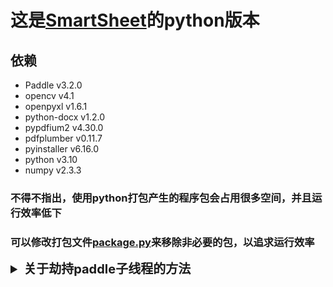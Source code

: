 # 这是[SmartSheet](https://github.com/lscatfish/SmartSheet)的python版本

## 依赖

- Paddle v3.2.0 &nbsp;&nbsp;&nbsp;
- opencv v4.1 &nbsp;&nbsp;&nbsp;
- openpyxl v1.6.1 &nbsp;&nbsp;&nbsp;
- python-docx v1.2.0
- pypdfium2 v4.30.0
- pdfplumber v0.11.7
- pyinstaller v6.16.0
- python v3.10
- numpy v2.3.3

### 不得不指出，使用python打包产生的程序包会占用很多空间，并且运行效率低下

### 可以修改打包文件[package.py](./package.py)来移除非必要的包，以追求运行效率

<details>
<summary style="font-size: 20px; font-weight: bold;">关于劫持paddle子线程的方法</summary>

这是因为在打包生成的程序运行时，加载模型ppocr的时候会出现闪窗
这里我已经修复了，直接执行打包命令 `python ./package.py --file ./SmartSheetPY.py`即可。

以下是我的解决代码：  
在程序的头部插入如下代码，在打包的时候接管ppocr的子模块

`````python
import subprocess
import sys
import os

if sys.platform == 'win32' and getattr(sys, 'frozen', False):  # 只在打包后生效
    _old_popen = subprocess.Popen


    def _no_console_popen(*args, **kwargs):
        # 强制隐藏控制台窗口
        si = subprocess.STARTUPINFO()
        si.dwFlags = subprocess.STARTF_USESHOWWINDOW
        si.wShowWindow = subprocess.SW_HIDE
        kwargs['startupinfo'] = si
        kwargs.setdefault('creationflags', 0)
        kwargs['creationflags'] |= subprocess.CREATE_NO_WINDOW
        return _old_popen(*args, **kwargs)


    subprocess.Popen = _no_console_popen
`````

此方法最简单，但是在使用`pyinstaller`打包的时候会出错。  
这是`PyInstaller 5.13+`与`Python 3.11+`的已知兼容 bug：
`asyncio\windows_utils.py`里用`ctypes.WINFUNCTYPE`动态创建函数时，`PyInstaller`的importer把`code`对象误当成`str`，导致
`TypeError: function() argument 'code' must be code, not str`。

不兼容的bug如下在打包之后运行`.exe`会输出一下错误：

```textmate
[22:58:29] Exception in thread Thread-1 (__worker):
[22:58:29] Traceback (most recent call last):
[22:58:29]   File "threading.py", line 1043, in _bootstrap_inner
[22:58:29]   File "threading.py", line 994, in run
[22:58:29]   File "wxGUI\myframe.py", line 58, in __worker
[22:58:29]   File "<frozen importlib._bootstrap>", line 1360, in _find_and_load
[22:58:29]   File "<frozen importlib._bootstrap>", line 1331, in _find_and_load_unlocked
[22:58:29]   File "<frozen importlib._bootstrap>", line 935, in _load_unlocked
[22:58:29]   File "pyimod02_importers.py", line 457, in exec_module
[22:58:29]   File "wxGUI\hijack_paddlex.py", line 19, in <module>
[22:58:29]   File "<frozen importlib._bootstrap>", line 1360, in _find_and_load
[22:58:29]   File "<frozen importlib._bootstrap>", line 1331, in _find_and_load_unlocked
[22:58:29]   File "<frozen importlib._bootstrap>", line 935, in _load_unlocked
[22:58:29]   File "pyimod02_importers.py", line 457, in exec_module
[22:58:29]   File "paddlex\__init__.py", line 41, in <module>
[22:58:29]   File "paddlex\__init__.py", line 26, in _initialize
[22:58:29]   File "<frozen importlib._bootstrap>", line 1360, in _find_and_load
[22:58:29]   File "<frozen importlib._bootstrap>", line 1331, in _find_and_load_unlocked
[22:58:29]   File "<frozen importlib._bootstrap>", line 935, in _load_unlocked
[22:58:29]   File "pyimod02_importers.py", line 457, in exec_module
[22:58:29]   File "paddlex\repo_manager\__init__.py", line 16, in <module>
[22:58:29]   File "<frozen importlib._bootstrap>", line 1360, in _find_and_load
[22:58:29]   File "<frozen importlib._bootstrap>", line 1331, in _find_and_load_unlocked
[22:58:29]   File "<frozen importlib._bootstrap>", line 935, in _load_unlocked
[22:58:29]   File "pyimod02_importers.py", line 457, in exec_module
[22:58:29]   File "paddlex\repo_manager\core.py", line 20, in <module>
[22:58:29]   File "<frozen importlib._bootstrap>", line 1360, in _find_and_load
[22:58:29]   File "<frozen importlib._bootstrap>", line 1331, in _find_and_load_unlocked
[22:58:29]   File "<frozen importlib._bootstrap>", line 935, in _load_unlocked
[22:58:29]   File "pyimod02_importers.py", line 457, in exec_module
[22:58:29]   File "paddlex\repo_manager\repo.py", line 25, in <module>
[22:58:29]   File "<frozen importlib._bootstrap>", line 1360, in _find_and_load
[22:58:29]   File "<frozen importlib._bootstrap>", line 1331, in _find_and_load_unlocked
[22:58:29]   File "<frozen importlib._bootstrap>", line 935, in _load_unlocked
[22:58:29]   File "pyimod02_importers.py", line 457, in exec_module
[22:58:29]   File "paddlex\utils\file_interface.py", line 22, in <module>
[22:58:29]   File "<frozen importlib._bootstrap>", line 1360, in _find_and_load
[22:58:29]   File "<frozen importlib._bootstrap>", line 1331, in _find_and_load_unlocked
[22:58:29]   File "<frozen importlib._bootstrap>", line 935, in _load_unlocked
[22:58:29]   File "pyimod02_importers.py", line 457, in exec_module
[22:58:29]   File "filelock\__init__.py", line 20, in <module>
[22:58:29]   File "<frozen importlib._bootstrap>", line 1360, in _find_and_load
[22:58:29]   File "<frozen importlib._bootstrap>", line 1331, in _find_and_load_unlocked
[22:58:29]   File "<frozen importlib._bootstrap>", line 935, in _load_unlocked
[22:58:29]   File "pyimod02_importers.py", line 457, in exec_module
[22:58:29]   File "filelock\asyncio.py", line 5, in <module>
[22:58:29]   File "<frozen importlib._bootstrap>", line 1360, in _find_and_load
[22:58:29]   File "<frozen importlib._bootstrap>", line 1331, in _find_and_load_unlocked
[22:58:29]   File "<frozen importlib._bootstrap>", line 935, in _load_unlocked
[22:58:29]   File "pyimod02_importers.py", line 457, in exec_module
[22:58:29]   File "asyncio\__init__.py", line 43, in <module>
[22:58:29]   File "<frozen importlib._bootstrap>", line 1360, in _find_and_load
[22:58:29]   File "<frozen importlib._bootstrap>", line 1331, in _find_and_load_unlocked
[22:58:29]   File "<frozen importlib._bootstrap>", line 935, in _load_unlocked
[22:58:29]   File "pyimod02_importers.py", line 457, in exec_module
[22:58:29]   File "asyncio\windows_events.py", line 26, in <module>
[22:58:29]   File "<frozen importlib._bootstrap>", line 1360, in _find_and_load
[22:58:29]   File "<frozen importlib._bootstrap>", line 1331, in _find_and_load_unlocked
[22:58:29]   File "<frozen importlib._bootstrap>", line 935, in _load_unlocked
[22:58:29]   File "pyimod02_importers.py", line 457, in exec_module
[22:58:29]   File "asyncio\windows_utils.py", line 125, in <module>
[22:58:29] TypeError: function() argument 'code' must be code, not str
```

### 修复这个bug：

`TypeError: function() argument 'code' must be code, not str`本质是`asyncio.windows_utils`在`冻结（frozen）`环境下动态生成
`ctypes`回调，
而`PyInstaller`的`importer`把`code`对象误当`str`。
官方已合并补丁，只需 **把有问题的模块打成“隐藏导入 + 二进制收集”** 即可绕过。

#### 我的修复方案：

首先运行`python -m compileall -b "%PYTHONHOME%\Lib\asyncio\windows_utils.py"`会在同级目录得到`windows_utils.pyc`

在你的`.spec`文件里的`datas`中加入`(sys.base_prefix + "\\Lib\\asyncio\\windows_utils.pyc", 'runtime/asyncio'),`
```pycon
# -*- mode: python ; coding: utf-8 -*-
a = Analysis(
    ...
    datas=[
        (sys.base_prefix + "\\Lib\\asyncio\\windows_utils.pyc", 'runtime/asyncio'),
    ],
    ...
)
```
在`SmartSheetPY.py`的头部加上以下代码，只在`pyinstall`的时候运行：
```python
# main.py  最顶部（任何 import asyncio 之前）
import sys, os, importlib.util

# 仅 PyInstaller 打包后才执行外置加载
if getattr(sys, 'frozen', False) and sys.platform == 'win32':
    pyc_path = os.path.join(sys._MEIPASS, 'runtime', 'asyncio', 'windows_utils.pyc')
    spec = importlib.util.spec_from_file_location("asyncio.windows_utils", pyc_path)
    mod = importlib.util.module_from_spec(spec)
    spec.loader.exec_module(mod)
    sys.modules['asyncio.windows_utils'] = mod   # 阻断 PyInstaller 再解析
```
最后执行`pyinstall -w SmartSheetPY.spec`

当然，我已经完成了打包文件：
[SmartSheetPY.py](./SmartSheetPY.py)头部添加
```python
import sys, os, importlib.util, subprocess

# 仅 PyInstaller 打包后才执行外置加载
if getattr(sys, 'frozen', False) and sys.platform == 'win32':
    pyc_path = os.path.join(sys._MEIPASS, 'runtime', 'asyncio', 'windows_utils.pyc')
    spec = importlib.util.spec_from_file_location("asyncio.windows_utils", pyc_path)
    mod = importlib.util.module_from_spec(spec)
    spec.loader.exec_module(mod)
    sys.modules['asyncio.windows_utils'] = mod  # 阻断 PyInstaller 再解析

    _old_popen = subprocess.Popen


    def _no_console_popen(*args, **kwargs):
        # 强制隐藏控制台窗口
        si = subprocess.STARTUPINFO()
        si.dwFlags = subprocess.STARTF_USESHOWWINDOW
        si.wShowWindow = subprocess.SW_HIDE
        kwargs['startupinfo'] = si
        kwargs.setdefault('creationflags', 0)
        kwargs['creationflags'] |= subprocess.CREATE_NO_WINDOW
        return _old_popen(*args, **kwargs)

    subprocess.Popen = _no_console_popen
```

[package.py](./package.py) 对ppocr相关文件打包之前添加编译`windows_utils.py`的文件。cmd中加入`"--add-data", sys.base_prefix + "\\Lib\\asyncio\\windows_utils.pyc;runtime/asyncio",`
```python
import sys,subprocess
def compile_windows_utils():
    """编译windows_utils.py文件为.pyc"""
    print('编译windows_utils.py文件...')
    try:
        target_file = sys.base_prefix + "\\Lib\\asyncio\\windows_utils.py"
        _cmd = [
            'python',  # 当前 Python 解释器路径（确保与打包环境一致）
            "-m",
            "compileall",
            "-b",  # 保留源文件，仅生成 .pyc 文件
            target_file
        ]
        # 4. 执行命令并捕获输出
        print(f"执行命令：{' '.join(_cmd)}")
        result = subprocess.run(
            _cmd,
            check = True,  # 若命令执行失败（返回非0状态码），抛出 CalledProcessError
            stdout = subprocess.PIPE,  # 捕获标准输出
            stderr = subprocess.PIPE,  # 捕获标准错误
            text = True  # 输出为字符串格式（而非 bytes）
        )
        # 5. 打印执行结果
        print("编译成功！输出信息：")
        print(result.stdout)
        return True
    except subprocess.CalledProcessError as e:
        print(f"命令执行失败！错误码：{e.returncode}")
        print(f"错误输出：{e.stderr}")
    except Exception as e:
        print(f"发生异常：{str(e)}")
    return False
```
</details> 
